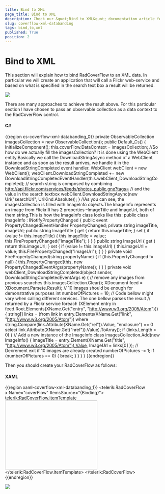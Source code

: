 ```yaml
---
title: Bind to XML
page_title: Bind to XML
description: Check our &quot;Bind to XML&quot; documentation article for the RadCoverflow WPF control.
slug: coverflow-xml-databanding
tags: bind,to,xml
published: True
position: 2
---
```


# Bind to XML

This section will explain how to bind RadCoverFlow to an XML data. In particular we will create an application that will call a Flickr web-service and based on what is specified in the search text box a result will be returned. 

![](images/RadCoverFlow_Databinding3.gif)

There are many approaches to achieve the result above. For this particular section I have chosen to pass an observable collection as a data context to the RadCoverFlow control.

#### __C#__

{{region cs-coverflow-xml-databanding_0}}
	private ObservableCollection<ImageInfo> imagesCollection = new ObservableCollection<ImageInfo>();
	public Default_Cs()
	{
	    InitializeComponent();
	    this.coverFlow.DataContext = imagesCollection;
	    //So how do we actually fill the imagesCollection? It is done using the WebClient entity.Basically we call the DownloadStringAsync method of a WebClient instance and as soon as the result arrives, we handle it in the DownloadStringCompleted event handler.
	    WebClient webClient = new WebClient();
	    webClient.DownloadStringCompleted += new DownloadStringCompletedEventHandler(this.webClient_DownloadStringCompleted);
	    // search string is composed by combining http://api.flickr.com/services/feeds/photos_public.gne?tags=
	    // and the value in the search textbox
	    webClient.DownloadStringAsync(new Uri("searchUri", UriKind.Absolute));
	}
	//As you can see, the imagesCollection is filled with ImageInfo objects.The ImageInfo represents an image from Flickr.It has 2 properties –ImageTitle and ImageUrl, both of them string.This is how the ImageInfo class looks like this:
	public class ImageInfo : INotifyPropertyChanged
	{
	    public event PropertyChangedEventHandler PropertyChanged;
	    private string imageTitle, imageUrl;
	    public string ImageTitle
	    {
	        get { return this.imageTitle; }
	        set
	        {
	            if (value != this.imageTitle)
	            {
	                this.imageTitle = value;
	                this.FirePropertyChanged("ImageTitle");
	            }
	        }
	    }
	    public string ImageUrl
	    {
	        get { return this.imageUrl; }
	        set
	        {
	            if (value != this.imageUrl)
	            {
	                this.imageUrl = value;
	                this.FirePropertyChanged("ImageUrl");
	            }
	        }
	    }
	    private void FirePropertyChanged(string propertyName)
	    {
	        if (this.PropertyChanged != null)
	        {
	            this.PropertyChanged(this, new PropertyChangedEventArgs(propertyName));
	        }
	    }
	}
	private void webClient_DownloadStringCompleted(object sender, DownloadStringCompletedEventArgs e)
	{
	    // remove any images from previous searches
	    this.imagesCollection.Clear();
	    XDocument feed = XDocument.Parse(e.Result);
	    // 10 images should be enough for demonstrative purposes
	    int numberOfPictures = 10;
	    // Code bellow might vary when calling different services. The one bellow parses the result
	    // returned by a Flickr service
	    foreach (XElement entry in feed.Root.Elements(XName.Get("entry", "http://www.w3.org/2005/Atom")))
	    {
	        string[] links = (from link in entry.Elements(XName.Get("link", "http://www.w3.org/2005/Atom"))
	                          where string.Compare(link.Attribute(XName.Get("rel")).Value, "enclosure") == 0
	                          select link.Attribute(XName.Get("href")).Value).ToArray<string>();
	        if (links.Length > 0)
	        {
	            // Add a new instance of the ImageInfo class
	            imagesCollection.Add(new ImageInfo()
	            {
	                ImageTitle = entry.Element(XName.Get("title", "http://www.w3.org/2005/Atom")).Value,
	                ImageUrl = links[0]
	            });
	            // Decrement exit if 10 images are already created
	            numberOfPictures -= 1;
	            if (numberOfPictures == 0)
	            {
	                break;
	            }
	        }
	    }
	}
{{endregion}}

Then you should create your RadCoverFlow as follows:

#### __XAML__

{{region xaml-coverflow-xml-databanding_1}}
    <telerik:RadCoverFlow x:Name="coverFlow" ItemsSource="{Binding}">
      <telerik:RadCoverFlow.ItemTemplate>
        <DataTemplate>
          <Image Source="{Binding ImageUrl}" Width="300" Height="225" Stretch="Uniform" telerik:RadCoverFlow.EnableLoadNotification="True" />
        </DataTemplate>
      </telerik:RadCoverFlow.ItemTemplate>
    </telerik:RadCoverFlow>
{{endregion}}

 ![](images/RadCoverFlow_Databinding4.gif)
